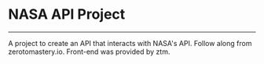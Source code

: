 # NASA API Project
---
A project to create an API that interacts with NASA's API. Follow along from zerotomastery.io. Front-end was provided by ztm.
